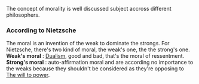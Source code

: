 The concept of morality is well discussed subject accross different philosophers. 

### According to Nietzsche
The moral is an invention of the weak to dominate the strongs. For Nietzsche, there's two kind of moral, the weak's one, the the strong's one. 
**Weak's moral** : [Dualism](Dualism.md), good and bad, that's the moral of ressentment.
**Strong's moral** : auto-affirmation moral and are according no importance to the weaks because they shouldn't be considered as they're opposing to [The will to power](The%20will%20to%20power.md).

